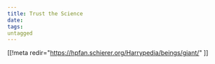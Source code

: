 ```yaml
---
title: Trust the Science
date: 
tags:
untagged
---
```

[[!meta redir="https://hpfan.schierer.org/Harrypedia/beings/giant/" ]]
